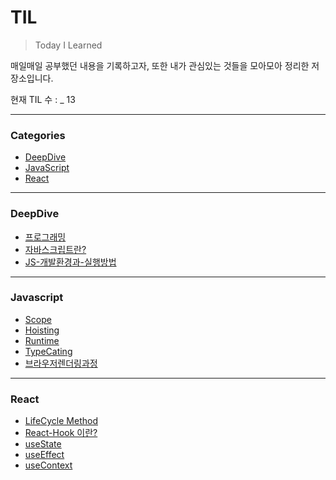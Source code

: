 # TIL

> Today I Learned

매일매일 공부했던 내용을 기록하고자, 또한 내가 관심있는 것들을 모아모아 정리한 저장소입니다.

현재 TIL 수 : _ 13

---
### Categories
* [DeepDive](#deepdive)
* [JavaScript](#javascript)
* [React](#react)
---

### DeepDive
- [프로그래밍](Deep-Dive/1장-프로그래밍/1-프로그래밍.md)
- [자바스크립트란?](Deep-Dive/2장-자바스크립트란/2-자바스크립트란.md)
- [JS-개발환경과-실행방법](Deep-Dive/3장-자바스크립트-개발-환경과-실행-방법)
---

### Javascript
- [Scope](Javascript/Scope.md)
- [Hoisting](Javascript/Hoisting.md)
- [Runtime](Javascript/Runtime.md)
- [TypeCating](Javascript/TypeCasting.md)
- [브라우저렌더링과정](Javascript/브라우저렌더링과정.md)
---

### React
* [LifeCycle Method](React/LifeCycle-Method.md)
* [React-Hook 이란?](React/React-Hook.md)
* [useState](React/useState.md)
* [useEffect](React/useEffect.md)
* [useContext](React/useContext.md)
